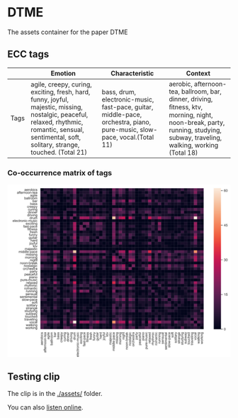 # DTME
The assets container for the paper DTME

## ECC tags

|      | Emotion                                                      | Characteristic                                               | Context                                                      |
| ---- | ------------------------------------------------------------ | ------------------------------------------------------------ | ------------------------------------------------------------ |
| Tags | agile, creepy, curing, exciting, fresh, hard, funny, joyful, majestic, missing, nostalgic, peaceful, relaxed, rhythmic, romantic, sensual, sentimental, soft, solitary, strange, touched. (Total 21) | bass, drum, electronic-music, fast-pace, guitar, middle-pace, orchestra, piano, pure-music, slow-pace, vocal.(Total 11) | aerobic, afternoon-tea, ballroom, bar, dinner, driving, ﬁtness, ktv, morning, night, noon-break, party, running, studying, subway, traveling, walking, working (Total 18) |

### Co-occurrence matrix of tags

![co-occurrence_matrix](assets/co-occurrence_matrix.png)

## Testing clip

The clip is in the [./assets/](https://github.com/kevinleeex/DTME/tree/master/assets) folder.

You can also [listen online](http://hexo-blog-1257698583.cos.ap-chengdu.myqcloud.com/1560332256921.wav).

